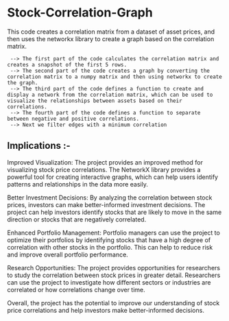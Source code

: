 # Stock-Correlation-Graph

This code creates a correlation matrix from a dataset of asset prices, and then uses the networkx library to create a graph based on the correlation matrix.
 
     --> The first part of the code calculates the correlation matrix and creates a snapshot of the first 5 rows. 
     --> The second part of the code creates a graph by converting the correlation matrix to a numpy matrix and then using networkx to create the graph. 
     --> The third part of the code defines a function to create and display a network from the correlation matrix, which can be used to visualize the relationships between assets based on their correlations. 
     --> The fourth part of the code defines a function to separate between negative and positive correlations.
     --> Next we filter edges with a minimum correlation
     

## Implications :- 

Improved Visualization: The project provides an improved method for visualizing stock price correlations. The NetworkX library provides a powerful tool for creating interactive graphs, which can help users identify patterns and relationships in the data more easily.

Better Investment Decisions: By analyzing the correlation between stock prices, investors can make better-informed investment decisions. The project can help investors identify stocks that are likely to move in the same direction or stocks that are negatively correlated.

Enhanced Portfolio Management: Portfolio managers can use the project to optimize their portfolios by identifying stocks that have a high degree of correlation with other stocks in the portfolio. This can help to reduce risk and improve overall portfolio performance.

Research Opportunities: The project provides opportunities for researchers to study the correlation between stock prices in greater detail. Researchers can use the project to investigate how different sectors or industries are correlated or how correlations change over time.

Overall, the project has the potential to improve our understanding of stock price correlations and help investors make better-informed decisions.
